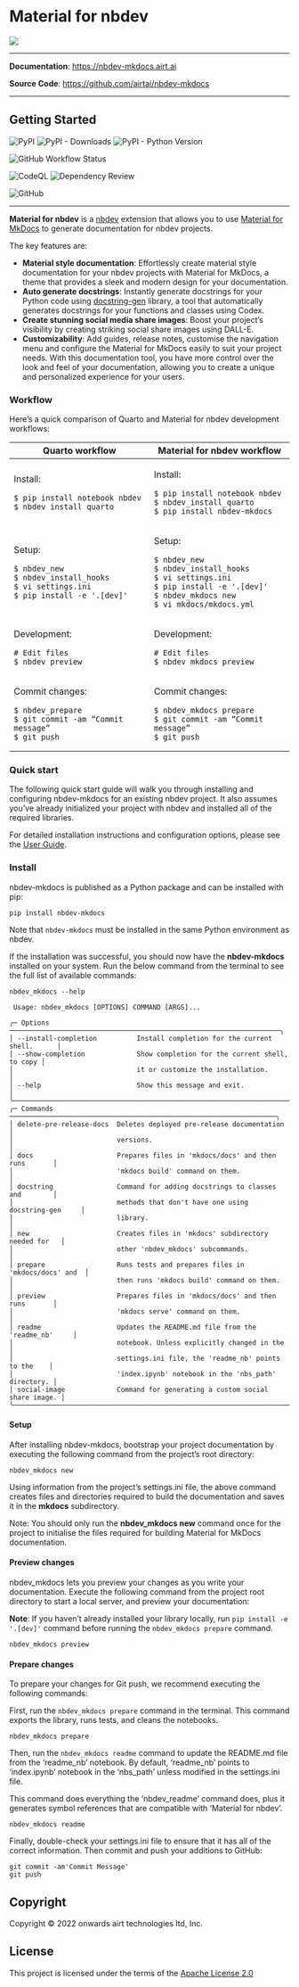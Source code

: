 # Material for nbdev

<!-- WARNING: THIS FILE WAS AUTOGENERATED! DO NOT EDIT! -->

![](https://raw.githubusercontent.com/airtai/nbdev-mkdocs/main/nbs/images/nbdev_mkdocs_banner_img.png)

------------------------------------------------------------------------

**Documentation**: https://nbdev-mkdocs.airt.ai

**Source Code**: https://github.com/airtai/nbdev-mkdocs

------------------------------------------------------------------------

## Getting Started

![PyPI](https://img.shields.io/pypi/v/nbdev-mkdocs.png) ![PyPI -
Downloads](https://img.shields.io/pypi/dm/nbdev-mkdocs.png) ![PyPI -
Python Version](https://img.shields.io/pypi/pyversions/nbdev-mkdocs.png)

![GitHub Workflow
Status](https://img.shields.io/github/actions/workflow/status/airtai/nbdev-mkdocs/test.yaml)

![CodeQL](https://github.com/airtai/nbdev-mkdocs/actions/workflows/codeql.yml/badge.svg)
![Dependency
Review](https://github.com/airtai/nbdev-mkdocs/actions/workflows/dependency-review.yml/badge.svg)

![GitHub](https://img.shields.io/github/license/airtai/nbdev-mkdocs.png)

------------------------------------------------------------------------

**Material for nbdev** is a
<a href="https://nbdev.fast.ai/" target="_blank">nbdev</a> extension
that allows you to use
<a href="https://squidfunk.github.io/mkdocs-material/" target="_blank">Material
for MkDocs</a> to generate documentation for nbdev projects.

The key features are:

- **Material style documentation**: Effortlessly create material style
  documentation for your nbdev projects with Material for MkDocs, a
  theme that provides a sleek and modern design for your documentation.
- **Auto generate docstrings**: Instantly generate docstrings for your
  Python code using
  <a href="https://docstring-gen.airt.ai/" target="_blank">docstring-gen</a>
  library, a tool that automatically generates docstrings for your
  functions and classes using Codex.
- **Create stunning social media share images**: Boost your project’s
  visibility by creating striking social share images using DALL-E.
- **Customizability**: Add guides, release notes, customise the
  navigation menu and configure the Material for MkDocs easily to suit
  your project needs. With this documentation tool, you have more
  control over the look and feel of your documentation, allowing you to
  create a unique and personalized experience for your users.

### Workflow

Here’s a quick comparison of Quarto and Material for nbdev development
workflows:

<!-- | **Quarto workflow**  | **Material for nbdev workflow**   |
|---    |---    |
| Install:<br>> pip install notebook nbdev<br>> nbdev_install_quarto    | Install:<br>> pip install notebook nbdev<br>> nbdev_install_quarto<br>**> pip install nbdev-mkdocs**  |
| Setup:<br>> nbdev_new<br>> nbdev_install_hooks<br>> vi settings.ini<br>> pip install -e '.[dev]'  | Setup:<br>> nbdev_new<br>> nbdev_install_hooks<br>> vi settings.ini<br>> pip install -e '.[dev]'<br>**> nbdev_mkdocs new**<br>**> vi mkdocs/mkdocs.yml**  |
| Development:<br># Edit files<br>> nbdev_preview   | Development:<br># Edit files<br>**> nbdev_mkdocs preview**<br>    |
| Commit changes:<br>> nbdev_prepare<br>> git commit -am “Commit message”<br>> git push     | Commit changes:<br>**> nbdev_mkdocs prepare**<br>> git commit -am “Commit message”<br>> git push  | -->
<table>
<thead>
<tr>
<th>
<strong>Quarto workflow</strong>
</th>
<th>
<strong>Material for nbdev workflow</strong>
</th>
</tr>
</thead>
<tbody>
<tr>
<td>

Install:

``` shell
$ pip install notebook nbdev
$ nbdev_install_quarto
```

</td>
<td>

Install:

``` shell
$ pip install notebook nbdev
$ nbdev_install_quarto
$ pip install nbdev-mkdocs
```

</td>
</tr>
<tr>
<td>

Setup:

``` shell
$ nbdev_new
$ nbdev_install_hooks
$ vi settings.ini
$ pip install -e '.[dev]'
```

</td>
<td>

Setup:

``` shell
$ nbdev_new
$ nbdev_install_hooks
$ vi settings.ini
$ pip install -e '.[dev]'
$ nbdev_mkdocs new
$ vi mkdocs/mkdocs.yml
```

</td>
</tr>
<tr>
<td>

Development:

``` shell
# Edit files
$ nbdev_preview
```

</td>
<td>

Development:

``` shell
# Edit files
$ nbdev_mkdocs preview
```

</td>
</tr>
<tr>
<td>

Commit changes:

``` shell
$ nbdev_prepare
$ git commit -am “Commit message”
$ git push
```

</td>
<td>

Commit changes:

``` shell
$ nbdev_mkdocs prepare
$ git commit -am “Commit message”
$ git push
```

</td>
</tr>
</tbody>
</table>

### Quick start

The following quick start guide will walk you through installing and
configuring nbdev-mkdocs for an existing nbdev project. It also assumes
you’ve already initialized your project with nbdev and installed all of
the required libraries.

For detailed installation instructions and configuration options, please
see the
<a href="https://nbdev-mkdocs.airt.ai/latest/guides/Basic_User_Guide/">User
Guide</a>.

### Install

nbdev-mkdocs is published as a Python package and can be installed with
pip:

``` shell
pip install nbdev-mkdocs
```

Note that `nbdev-mkdocs` must be installed in the same Python
environment as nbdev.

If the installation was successful, you should now have the
**nbdev-mkdocs** installed on your system. Run the below command from
the terminal to see the full list of available commands:

``` shell
nbdev_mkdocs --help
```

                                                                                    
     Usage: nbdev_mkdocs [OPTIONS] COMMAND [ARGS]...                                
                                                                                    
    ╭─ Options ────────────────────────────────────────────────────────────────────╮
    │ --install-completion          Install completion for the current shell.      │
    │ --show-completion             Show completion for the current shell, to copy │
    │                               it or customize the installation.              │
    │ --help                        Show this message and exit.                    │
    ╰──────────────────────────────────────────────────────────────────────────────╯
    ╭─ Commands ───────────────────────────────────────────────────────────────────╮
    │ delete-pre-release-docs  Deletes deployed pre-release documentation          │
    │                          versions.                                           │
    │ docs                     Prepares files in 'mkdocs/docs' and then runs       │
    │                          'mkdocs build' command on them.                     │
    │ docstring                Command for adding docstrings to classes and        │
    │                          methods that don't have one using docstring-gen     │
    │                          library.                                            │
    │ new                      Creates files in 'mkdocs' subdirectory needed for   │
    │                          other 'nbdev_mkdocs' subcommands.                   │
    │ prepare                  Runs tests and prepares files in 'mkdocs/docs' and  │
    │                          then runs 'mkdocs build' command on them.           │
    │ preview                  Prepares files in 'mkdocs/docs' and then runs       │
    │                          'mkdocs serve' command on them.                     │
    │ readme                   Updates the README.md file from the 'readme_nb'     │
    │                          notebook. Unless explicitly changed in the          │
    │                          settings.ini file, the 'readme_nb' points to the    │
    │                          'index.ipynb' notebook in the 'nbs_path' directory. │
    │ social-image             Command for generating a custom social share image. │
    ╰──────────────────────────────────────────────────────────────────────────────╯

#### Setup

After installing nbdev-mkdocs, bootstrap your project documentation by
executing the following command from the project’s root directory:

``` shell
nbdev_mkdocs new
```

Using information from the project’s settings.ini file, the above
command creates files and directories required to build the
documentation and saves it in the **mkdocs** subdirectory.

Note: You should only run the **nbdev_mkdocs new** command once for the
project to initialise the files required for building Material for
MkDocs documentation.

#### Preview changes

nbdev_mkdocs lets you preview your changes as you write your
documentation. Execute the following command from the project root
directory to start a local server, and preview your documentation:

**Note**: If you haven’t already installed your library locally, run
`pip install -e '.[dev]'` command before running the
`nbdev_mkdocs prepare` command.

``` shell
nbdev_mkdocs preview
```

#### Prepare changes

To prepare your changes for Git push, we recommend executing the
following commands:

First, run the `nbdev_mkdocs prepare` command in the terminal. This
command exports the library, runs tests, and cleans the notebooks.

``` shell
nbdev_mkdocs prepare
```

Then, run the `nbdev_mkdocs readme` command to update the README.md file
from the ‘readme_nb’ notebook. By default, ‘readme_nb’ points to
‘index.ipynb’ notebook in the ‘nbs_path’ unless modified in the
settings.ini file.

This command does everything the ‘nbdev_readme’ command does, plus it
generates symbol references that are compatible with ‘Material for
nbdev’.

``` shell
nbdev_mkdocs readme
```

Finally, double-check your settings.ini file to ensure that it has all
of the correct information. Then commit and push your additions to
GitHub:

``` shell
git commit -am'Commit Message'
git push
```

## Copyright

Copyright © 2022 onwards airt technologies ltd, Inc.

## License

This project is licensed under the terms of the [Apache License
2.0](https://github.com/airtai/nbdev-mkdocs/blob/main/LICENSE)
